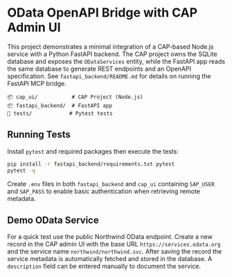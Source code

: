 # OData OpenAPI Bridge with CAP Admin UI

This project demonstrates a minimal integration of a CAP-based Node.js service
with a Python FastAPI backend. The CAP project owns the SQLite database and
exposes the `ODataServices` entity, while the FastAPI app reads the same
database to generate REST endpoints and an OpenAPI specification. See
`fastapi_backend/README.md` for details on running the FastAPI MCP bridge.

```
📦 cap_ui/           # CAP Project (Node.js)
📦 fastapi_backend/  # FastAPI app
📂 tests/            # Pytest tests
```

## Running Tests

Install `pytest` and required packages then execute the tests:

```bash
pip install -r fastapi_backend/requirements.txt pytest
pytest -q
```

Create `.env` files in both `fastapi_backend` and `cap_ui` containing `SAP_USER`
and `SAP_PASS` to enable basic authentication when retrieving remote
metadata.

## Demo OData Service

For a quick test use the public Northwind OData endpoint. Create a new record in
the CAP admin UI with the base URL `https://services.odata.org` and the service
name `northwind/northwind.svc`. After saving the record the service metadata is
automatically fetched and stored in the database. A `description` field can be
entered manually to document the service.

